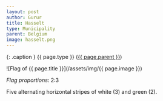 ```yaml
---
layout: post
author: Gurur
title: Hasselt
type: Municipality
parent: Belgium
image: hasselt.png
---
```

{: .caption }
{{ page.type }} ([{{ page.parent }}](/2019/03/14/belgium.html))

![Flag of {{ page.title }}](/assets/img/{{ page.image }})

*Flag proportions*: 2:3

Five alternating horizontal stripes of white (3) and green (2).